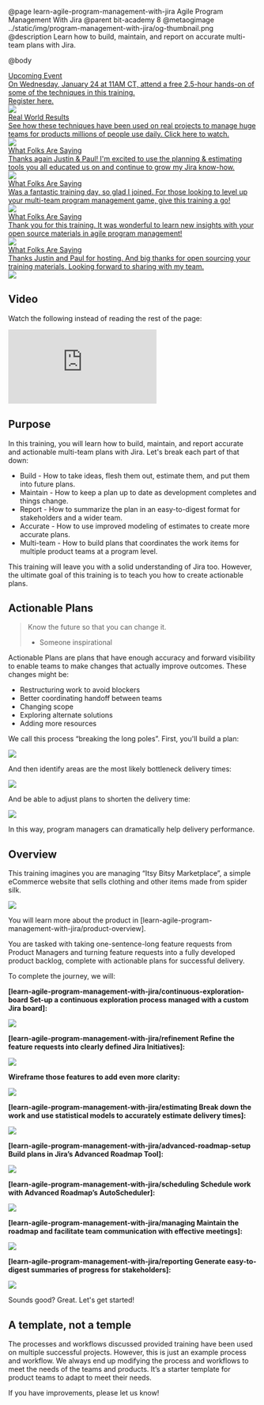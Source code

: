 @page learn-agile-program-management-with-jira Agile Program Management With Jira
@parent bit-academy 8
@metaogimage ../static/img/program-management-with-jira/og-thumbnail.png
@description Learn how to build, maintain, and report on accurate multi-team plans
with Jira.

@body

<div class="ads-red-border-300">
<a href="https://www.bitovi.com/events/program-management-webinar">
<div>Upcoming Event</div>
<div>
On Wednesday, January 24 at 11AM CT, attend a free 2.5-hour hands-on 
of some of the techniques in this training. <br/>
<span>Register here.</span>
</div>
<img src="../static/img/program-management-with-jira/home/training-thumbnail.png"/>
</a>
<a href="https://www.youtube.com/watch?v=ipW1I74cDGo">
<div>Real World Results</div>
<div>
See how these techniques have been used on real projects to manage
huge teams for products millions of people use daily.
<span>Click here to watch.</span>
</div>
<img src="../static/img/program-management-with-jira/home/case-study-thumb.png"/>
</a>
<a href="https://www.linkedin.com/feed/update/urn:li:activity:7103035457785008128?commentUrn=urn%3Ali%3Acomment%3A%28activity%3A7103035457785008128%2C7103106664626561025%29&dashCommentUrn=urn%3Ali%3Afsd_comment%3A%287103106664626561025%2Curn%3Ali%3Aactivity%3A7103035457785008128%29">
<div>What Folks Are Saying</div>
<div>
Thanks again Justin & Paul! I'm excited to use the planning & estimating tools you all educated us on and continue to grow my Jira know-how.
</div>
<img src="../static/img/program-management-with-jira/home/joe-thumb.png"/>
</a>
<a href="https://www.linkedin.com/feed/update/urn:li:activity:7113260349826494465?commentUrn=urn%3Ali%3Acomment%3A%28activity%3A7113260349826494465%2C7113265505414643712%29&dashCommentUrn=urn%3Ali%3Afsd_comment%3A%287113265505414643712%2Curn%3Ali%3Aactivity%3A7113260349826494465%29">
<div>What Folks Are Saying</div>
<div>
Was a fantastic training day, so glad I joined. For those looking to level up your multi-team program management game, give this training a go!
</div>
<img src="../static/img/program-management-with-jira/home/efren-thumb.png"/>
</a>
<a href="https://www.linkedin.com/feed/update/urn:li:activity:7113260349826494465?commentUrn=urn%3Ali%3Acomment%3A%28activity%3A7113260349826494465%2C7114721787233374208%29&dashCommentUrn=urn%3Ali%3Afsd_comment%3A%287114721787233374208%2Curn%3Ali%3Aactivity%3A7113260349826494465%29">
<div>What Folks Are Saying</div>
<div>
Thank you for this training. It was wonderful to learn new insights with your open source materials in agile program management!
</div>
<img src="../static/img/program-management-with-jira/home/jamesa-thumb.png"/>
</a>
<a href="https://www.linkedin.com/feed/update/urn:li:activity:7113260349826494465?commentUrn=urn%3Ali%3Acomment%3A%28activity%3A7113260349826494465%2C7113278961790439424%29&dashCommentUrn=urn%3Ali%3Afsd_comment%3A%287113278961790439424%2Curn%3Ali%3Aactivity%3A7113260349826494465%29">
<div>What Folks Are Saying</div>
<div>
Thanks Justin and Paul for hosting. And big thanks for open sourcing your training materials. Looking forward to sharing with my team.
</div>
<img src="../static/img/program-management-with-jira/home/mattie-thumb.png"/>
</a></div>



## Video 

Watch the following instead of reading the rest of the page:


<iframe class="block-16-by-9" src="https://www.youtube.com/embed/X3F7cFnKMQc" title="YouTube video player" frameborder="0" allow="accelerometer; autoplay; clipboard-write; encrypted-media; gyroscope; picture-in-picture; web-share" allowfullscreen></iframe>


## Purpose

In this training, you will learn how to <span class="color-blue bold">build</span>, 
<span class="color-green bold">maintain</span>, and 
<span class="color-purple bold">report</span> <span class="color-teal bold">accurate</span> and 
<span class="color-red bold italic">actionable</span> <span class="color-gray bold">multi-team</span> plans with Jira. Let's break each part of that down:

- <span class="color-blue bold">Build</span> - How to take ideas, flesh them out, estimate them, and put them into future plans.
- <span class="color-green bold">Maintain</span> - How to keep a plan up to date as development completes and things change.
- <span class="color-purple bold">Report</span> - How to summarize the plan in an easy-to-digest format for stakeholders and a wider team.
- <span class="color-teal bold">Accurate</span> - How to use improved modeling of estimates to create more accurate plans.
- <span class="color-gray bold">Multi-team</span> - How to build plans that coordinates the work items for multiple product teams at a program level.

This training will leave you with a solid understanding of Jira too. However, the ultimate goal of this training is to teach you how to create <span class="color-red bold italic">actionable</span> plans.

## <span class="color-red bold">Actionable</span> Plans

> Know the future so that you can change it.
> 
> - Someone inspirational

<span class="color-red bold italic">Actionable Plans</span> are plans that have enough accuracy and forward visibility to enable teams to make changes that actually improve outcomes. These changes might be:

- Restructuring work to avoid blockers
- Better coordinating handoff between teams
- Changing scope
- Exploring alternate solutions
- Adding more resources

We call this process “breaking the long poles”. First, you'll build a plan:

<img src="../static/img/program-management-with-jira/home/identify-longpole.png"
	class="content-400-800-shadow"/>

And then identify areas are the most likely bottleneck delivery times:

<img src="../static/img/program-management-with-jira/home/identified-longpole.png"
	class="content-400-800-shadow"/>

And be able to adjust plans to shorten the delivery time:

<img src="../static/img/program-management-with-jira/home/shortened.png"
	class="content-400-800-shadow"/>

In this way, program managers can dramatically help delivery performance. 

## Overview

This training imagines you are managing “Itsy Bitsy Marketplace”, a simple eCommerce website that sells clothing and other items made from spider silk.

<img src="../static/img/program-management-with-jira/home/itsy-homepage.png"
	class="content-400-800"/>

You will learn more about the product in [learn-agile-program-management-with-jira/product-overview].

You are tasked with taking one-sentence-long feature requests from Product Managers and turning feature requests into a fully developed product backlog, complete with actionable plans for successful delivery.  

To complete the journey, we will:

__[learn-agile-program-management-with-jira/continuous-exploration-board  Set-up a continuous exploration process managed with a custom Jira board]:__

<img src="../static/img/program-management-with-jira/home/kanban-board.png"
	class="content-400-800-shadow"/>

__[learn-agile-program-management-with-jira/refinement Refine the feature requests into clearly defined Jira Initiatives]:__

<img src="../static/img/program-management-with-jira/home/refined-features.png"
	class="content-400-800-shadow"/>


__Wireframe those features to add even more clarity:__

<img src="../static/img/program-management-with-jira/home/wireframe.png"
	class="content-400-800-shadow"/>

__[learn-agile-program-management-with-jira/estimating Break down the work and use statistical models to accurately estimate delivery times]:__

<img src="../static/img/program-management-with-jira/home/estimation.png"
	class="content-400-800-shadow"/>


__[learn-agile-program-management-with-jira/advanced-roadmap-setup Build plans in Jira’s Advanced Roadmap Tool]:__

<img src="../static/img/program-management-with-jira/home/advanced-plan.png"
	class="content-400-800-shadow"/>

__[learn-agile-program-management-with-jira/scheduling Schedule work with Advanced Roadmap’s AutoScheduler]:__

<img src="../static/img/program-management-with-jira/home/autoscheduler.png"
	class="content-400-800-shadow"/>

__[learn-agile-program-management-with-jira/managing Maintain the roadmap and facilitate team communication with effective meetings]:__

<img src="../static/img/program-management-with-jira/home/program-planning.png"
	class="content-shadow"/>

__[learn-agile-program-management-with-jira/reporting Generate easy-to-digest summaries of progress for stakeholders]:__

<img src="../static/img/program-management-with-jira/home/reporting.png"
	class="content-400-800-shadow"/>

Sounds good? Great. Let's get started!

## A template, not a temple

The processes and workflows discussed provided training have been used on multiple successful projects. However, this is just an example process and workflow. We always end up modifying the process and workflows to meet the needs of the teams and products. It’s a starter template for product teams to adapt to meet their needs. 

If you have improvements, please let us know!
